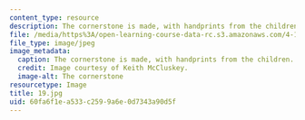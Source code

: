 ```yaml
---
content_type: resource
description: The cornerstone is made, with handprints from the children.
file: /media/https%3A/open-learning-course-data-rc.s3.amazonaws.com/4-170-ecuador-workshop-fall-2006/60fa6f1ea533c2599a6e0d7343a90d5f_19.jpg
file_type: image/jpeg
image_metadata:
  caption: The cornerstone is made, with handprints from the children.
  credit: Image courtesy of Keith McCluskey.
  image-alt: The cornerstone
resourcetype: Image
title: 19.jpg
uid: 60fa6f1e-a533-c259-9a6e-0d7343a90d5f
---
```

